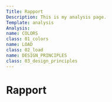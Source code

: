 ```yaml
---
Title: Rapport
Description: This is my analysis page.
Template: analysis
Analysis:
name: COLORS
class: 01_colors
name: LOAD
class: 02_load
name: DESIGN_PRINCIPLES
class: 03_design_principles
---
```


Rapport
==========================